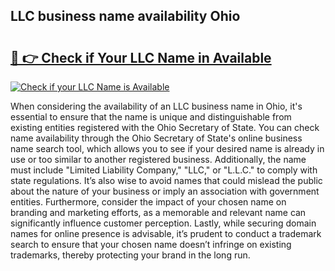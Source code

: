 ## LLC business name availability Ohio 

# <h2><a href="http://shrsl.com/4unio">🔗 👉 Check if Your LLC Name in Available</a></h2>

[![Check if your LLC Name is Available](https://llcbible.com/name-availability-button.jpg)](http://shrsl.com/4unio)

When considering the availability of an LLC business name in Ohio, it's essential to ensure that the name is unique and distinguishable from existing entities registered with the Ohio Secretary of State. You can check name availability through the Ohio Secretary of State's online business name search tool, which allows you to see if your desired name is already in use or too similar to another registered business. Additionally, the name must include "Limited Liability Company," "LLC," or "L.L.C." to comply with state regulations. It’s also wise to avoid names that could mislead the public about the nature of your business or imply an association with government entities. Furthermore, consider the impact of your chosen name on branding and marketing efforts, as a memorable and relevant name can significantly influence customer perception. Lastly, while securing domain names for online presence is advisable, it’s prudent to conduct a trademark search to ensure that your chosen name doesn’t infringe on existing trademarks, thereby protecting your brand in the long run.